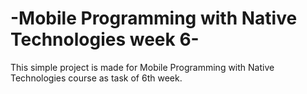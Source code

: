 # -Mobile Programming with Native Technologies week 6-

This simple project is made for Mobile Programming with Native Technologies course as task of 6th week.

